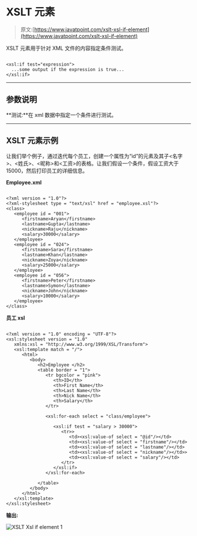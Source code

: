 # XSLT <if>元素</if>

> 原文:[https://www.javatpoint.com/xslt-xsl-if-element](https://www.javatpoint.com/xslt-xsl-if-element)

XSLT <if>元素用于针对 XML 文件的内容指定条件测试。</if>

```

<xsl:if test="expression">
  ...some output if the expression is true...
</xsl:if> 

```

* * *

## 参数说明

**测试:**在 xml 数据中指定一个条件进行测试。

* * *

## XSLT <if>元素示例</if>

让我们举个例子，通过迭代每个员工，创建一个属性为“id”的<employee>元素及其子<名字>、<姓氏>、<昵称>和<工资>的表格。让我们假设一个条件，假设工资大于 15000，然后打印员工的详细信息。</employee>

**Employee.xml**

```

<?xml version = "1.0"?>
<?xml-stylesheet type = "text/xsl" href = "employee.xsl"?> 
<class> 
   <employee id = "001">
      <firstname>Aryan</firstname> 
      <lastname>Gupta</lastname> 
      <nickname>Raju</nickname> 
      <salary>30000</salary>
   </employee> 
   <employee id = "024"> 
      <firstname>Sara</firstname> 
      <lastname>Khan</lastname> 
      <nickname>Zoya</nickname> 
      <salary>25000</salary>
   </employee> 
   <employee id = "056"> 
      <firstname>Peter</firstname> 
      <lastname>Symon</lastname> 
      <nickname>John</nickname> 
      <salary>10000</salary> 
   </employee> 
</class>

```

**员工 xsl**

```

<?xml version = "1.0" encoding = "UTF-8"?> 
<xsl:stylesheet version = "1.0" 
   xmlns:xsl = "http://www.w3.org/1999/XSL/Transform">
   <xsl:template match = "/"> 
      <html> 
         <body> 
            <h2>Employee </h2> 
            <table border = "1"> 
               <tr bgcolor = "pink"> 
                  <th>ID</th> 
                  <th>First Name</th> 
                  <th>Last Name</th> 
                  <th>Nick Name</th> 
                  <th>Salary</th> 
               </tr> 

               <xsl:for-each select = "class/employee"> 

                  <xsl:if test = "salary > 30000"> 
                     <tr>> 
                        <td><xsl:value-of select = "@id"/></td> 
                        <td><xsl:value-of select = "firstname"/></td> 
                        <td><xsl:value-of select = "lastname"/></td>
                        <td><xsl:value-of select = "nickname"/></td>> 
                        <td><xsl:value-of select = "salary"/></td>
                     </tr> 
                  </xsl:if> 
               </xsl:for-each> 

            </table> 
         </body> 
      </html>
   </xsl:template>  
</xsl:stylesheet>

```

**输出:**

![XSLT Xsl if element 1](../Images/d85d0ce447d52f5e90182a05a6ac03f1.png)